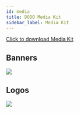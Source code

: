 ```yaml
---
id: media
title: DODO Media Kit
sidebar_label: Media Kit
---
```


[Click to download Media Kit](https://dodoex.github.io/docs/DODO-media-kit.zip)

## Banners

![](https://dodoex.github.io/docs/DODO-media-kit/banner/2.png)

## Logos

![](https://dodoex.github.io/docs/DODO-media-kit/LOGO/Logo1-Y.png)
